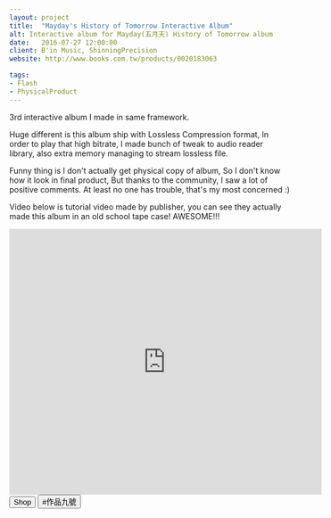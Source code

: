 ```yaml
---
layout: project
title:  "Mayday's History of Tomorrow Interactive Album"
alt: Interactive album for Mayday(五月天) History of Tomorrow album
date:   2016-07-27 12:00:00
client: B'in Music, ShinningPrecision
website: http://www.books.com.tw/products/0020183063

tags:
- Flash
- PhysicalProduct
---
```

3rd interactive album I made in same framework.

Huge different is this album ship with Lossless Compression format, In order to play that high bitrate, I made bunch of tweak to audio reader library, also extra memory managing to stream lossless file.

Funny thing is I don't actually get physical copy of album, So I don't know how it look in final product, But thanks to the community, I saw a lot of positive comments. At least no one has trouble, that's my most concerned :)

Video below is tutorial video made by publisher, you can see they actually made this album in an old school tape case! AWESOME!!!

<iframe src="https://www.facebook.com/plugins/video.php?href=https%3A%2F%2Fwww.facebook.com%2Fibinmusic%2Fvideos%2F1683002821762813%2F&show_text=1&width=560" width="560" height="477" style="border:none;overflow:hidden" scrolling="no" frameborder="0" allowTransparency="true" allowFullScreen="true"></iframe>

<div class="button-group">
<a href="http://www.books.com.tw/products/0020193031" target="_blank"><button type="button" class="btn btn-theme">Shop</button></a>
<a href="http://www.imgrum.org/tag/%E4%BD%9C%E5%93%81%E4%B9%9D%E8%99%9F" target="_blank"><button type="button" class="btn btn-theme">#作品九號</button></a>
</div>